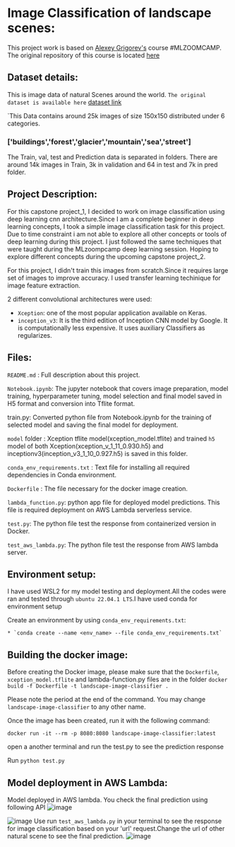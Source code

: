 # Image Classification of landscape scenes:

This project work is based on [Alexey Grigorev's](https://github.com/alexeygrigorev) course #MLZOOMCAMP. The original repository of this course is located [here](https://github.com/alexeygrigorev/mlbookcamp-code/tree/master/course-zoomcamp)

## Dataset details:
This is image data of natural Scenes around the world.
`The original dataset is available here` [dataset link](https://www.kaggle.com/datasets/puneet6060/intel-image-classification)

`This Data contains around 25k images of size 150x150 distributed under 6 categories.

### ['buildings','forest','glacier','mountain','sea','street']

The Train, val, test and Prediction data is separated in folders. There are around 14k images in Train, 3k in validation and 64 in test and 7k in pred folder.

## Project Description:

For this capstone project_1, I decided to work on image classification using deep learning cnn architecture.Since I am a complete beginner in deep learning concepts, I took a simple image classification task for this project. Due to time constraint i am not able to explore all other concepts or tools of deep learning during this project. I just followed the same techniques that were taught during the MLzoompcamp deep learning session. Hoping to explore different concepts during the upcoming capstone project_2.

For this project, I didn't train this images from scratch.Since it requires large set of images to improve accuracy. I used transfer learning techinique for image feature extraction.

2 different convolutional architectures were used:

* `Xception`: one of the most popular application available on Keras.
* `inception_v3`: It is the third edition of Inception CNN model by Google. It is computationally less expensive. It uses auxiliary Classifiers as regularizes.

## Files:

`README.md`     : Full description about this project.

`Notebook.ipynb`: The jupyter notebook that covers image preparation, model training, hyperparameter tuning, model selection and final model saved in H5 format and    conversion into Tflite format.

train.py: Converted python file from Notebook.ipynb for the training of selected model and saving the final model for deployment.

`model` folder : Xception tflite model(xception_model.tflite) and trained `h5` model of both Xception(xception_v_1_11_0.930.h5) and inceptionv3(inception_v3_1_10_0.927.h5) is saved in this folder.

`conda_env_requirements.txt` : Text file for installing all required dependencies in Conda environment.

`Dockerfile` : The file necessary for the docker image creation.

`lambda_function.py`: python app file for deployed model predictions. This file is required deployment on AWS Lambda serverless service.

`test.py`: The python file test the response from containerized version in Docker.

`test_aws_lambda.py`: The python file test the response from AWS lambda server.

## Environment setup:
I have used WSL2 for my model testing and deployment.All the codes were ran and tested through `ubuntu 22.04.1 LTS`.I have used conda for environment setup

Create an environment by using `conda_env_requirements.txt`:

    * `conda create --name <env_name> --file conda_env_requirements.txt` 
## Building the docker image:

Before creating the Docker image, please make sure that the `Dockerfile`, `xception_model.tflite` and lambda-function.py files are in the folder
`docker build -f Dockerfile -t landscape-image-classifier .`

Please note the period at the end of the command. You may change `landscape-image-classifier` to any other name.

Once the image has been created, run it with the following command:

`docker run -it --rm -p 8080:8080 landscape-image-classifier:latest`

open a another terminal and run the test.py to see the prediction response

Run `python test.py`

## Model deployment in AWS Lambda:
Model deployed in AWS lambda. You check the final prediction using following API
![image](https://user-images.githubusercontent.com/76126029/209184761-b0a05fe8-263d-42e9-b634-9d8778fad7b6.png)

![image](https://user-images.githubusercontent.com/76126029/209181059-0c206b1b-a3c5-441f-b7e4-d6f5a2069730.png)
Use run `test_aws_lambda.py` in your terminal to see the response for image classification based on your 'url' request.Change the url of other natural scene to see the final prediction.
![image](https://user-images.githubusercontent.com/76126029/209182988-5c4cc009-868b-4d26-ac5e-f0a28135efac.png)



